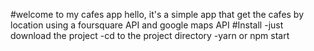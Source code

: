 #welcome to my cafes app
hello, it's a simple app that get the cafes by location using a foursquare API and google maps API
#Install
-just download the project
-cd to the project directory
-yarn or npm start
